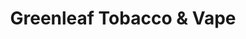 ---
title: "Greenleaf Tobacco & Vape"
url: /mt-pleasant/greenleaf-tobacco-and-vape/
shop: tobacco
---